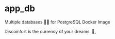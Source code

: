 # app_db

Multiple databases 🐳🐳 for PostgreSQL Docker Image


<!-- INSPIRATIONAL_QUOTE_START -->
Discomfort is the currency of your dreams.
👀,
<!-- INSPIRATIONAL_QUOTE_END -->
